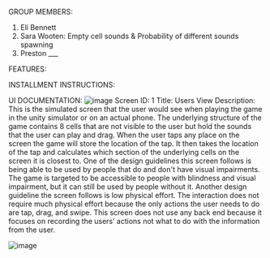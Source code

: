 GROUP MEMBERS:
1) Eli Bennett
2) Sara Wooten: Empty cell sounds & Probability of different sounds spawning
3) Preston ___

FEATURES:

INSTALLMENT INSTRUCTIONS:

UI DOCUMENTATION:
![image](https://github.com/Teaching-Accessibility/course-project-A-Game/assets/108377756/3b49af15-79bf-41d0-bfbe-52b178cdf447)
Screen ID: 1
Title: Users View
Description: This is the simulated screen that the user would see when playing the game in the unity simulator or on an actual phone. The underlying structure of the game contains 8 cells that are not visible to the user but hold the sounds that the user can play and drag. When the user taps any place on the screen the game will store the location of the tap. It then takes the location of the tap and calculates which section of the underlying cells on the screen it is closest to. One of the design guidelines this screen follows is being able to be used by people that do and don't have visual impairments. The game is targeted to be accessible to people with blindness and visual impairment, but it can still be used by people without it. Another design guideline the screen follows is low physical effort. The interaction does not require much physical effort because the only actions the user needs to do are tap, drag, and swipe. This screen does not use any back end because it focuses on recording the users’ actions not what to do with the information from the user.

![image](https://github.com/Teaching-Accessibility/course-project-A-Game/assets/108377756/d4f9525e-aebb-4a1f-b430-b8b65351a734)


